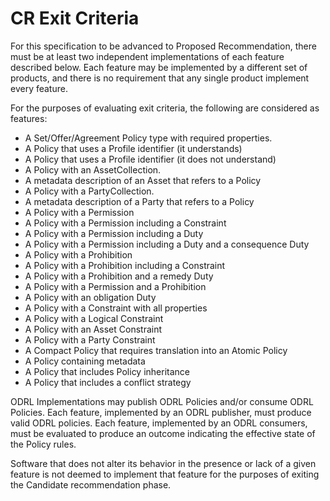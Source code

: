 # CR Exit Criteria

For this specification to be advanced to Proposed Recommendation, there must be at least two independent implementations of each feature described below. Each feature may be implemented by a different set of products, and there is no requirement that any single product implement every feature.

For the purposes of evaluating exit criteria, the following are considered as features:

* A Set/Offer/Agreement Policy type with required properties.
* A Policy that uses a Profile identifier (it understands)
* A Policy that uses a Profile identifier (it does not understand)
* A Policy with an AssetCollection.
* A metadata description of an Asset that refers to a Policy
* A Policy with a PartyCollection.
* A metadata description of a Party that refers to a Policy
* A Policy with a Permission
* A Policy with a Permission including a Constraint
* A Policy with a Permission including a Duty
* A Policy with a Permission including a Duty and a consequence Duty
* A Policy with a Prohibition
* A Policy with a Prohibition including a Constraint
* A Policy with a Prohibition and a remedy Duty
* A Policy with a Permission and a Prohibition
* A Policy with an obligation Duty
* A Policy with a Constraint with all properties
* A Policy with a Logical Constraint
* A Policy with an Asset Constraint
* A Policy with a Party Constraint
* A Compact Policy that requires translation into an Atomic Policy
* A Policy containing metadata
* A Policy that includes Policy inheritance
* A Policy that includes a conflict strategy

ODRL Implementations may publish ODRL Policies and/or consume ODRL Policies.
Each feature, implemented by an ODRL publisher, must produce valid ODRL policies.
Each feature, implemented by an ODRL consumers, must be evaluated to produce an outcome indicating the effective state of the Policy rules.

Software that does not alter its behavior in the presence or lack of a given feature is not deemed to implement that feature for the purposes of exiting the Candidate recommendation phase.

